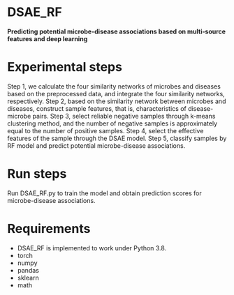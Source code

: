 # DSAE_RF
**Predicting potential microbe-disease associations based on multi‑source features and deep learning**
# Experimental steps
Step 1, we calculate the four similarity networks of microbes and diseases based on the preprocessed data, and integrate the four similarity networks, respectively.
Step 2, based on the similarity network between microbes and diseases, construct sample features, that is, characteristics of disease-microbe pairs.
Step 3, select reliable negative samples through k-means clustering method, and the number of negative samples is approximately equal to the number of positive samples.
Step 4, select the effective features of the sample through the DSAE model.
Step 5, classify samples by RF model and predict potential microbe-disease associations.
# Run steps
Run DSAE_RF.py to train the model and obtain prediction scores for microbe-disease associations.
# Requirements
* DSAE_RF is implemented to work under Python 3.8.
* torch
* numpy
* pandas
* sklearn
* math
